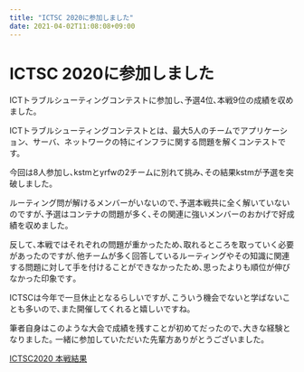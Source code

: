 ```yaml
---
title: "ICTSC 2020に参加しました"
date: 2021-04-02T11:08:08+09:00
---
```


# ICTSC 2020に参加しました

ICTトラブルシューティングコンテストに参加し､予選4位､本戦9位の成績を収めました｡

ICTトラブルシューティングコンテストとは、最大5人のチームでアプリケーション、サーバ、ネットワークの特にインフラに関する問題を解くコンテストです。

今回は8人参加し､kstmとyrfwの2チームに別れて挑み､その結果kstmが予選を突破しました｡

ルーティング問が解けるメンバーがいないので､予選本戦共に全く解いていないのですが､予選はコンテナの問題が多く､その関連に強いメンバーのおかげで好成績を収めました｡

反して､本戦ではそれぞれの問題が重かったため､取れるところを取っていく必要があったのですが､他チームが多く回答しているルーティングやその知識に関連する問題に対して手を付けることができなかったため､思ったよりも順位が伸びなかった印象です｡

ICTSCは今年で一旦休止となるらしいですが､こういう機会でないと学ばないことも多いので､また開催してくれると嬉しいですね｡

筆者自身はこのような大会で成績を残すことが初めてだったので､大きな経験となりました｡
一緒に参加していただいた先輩方ありがとうございました｡

[ICTSC2020 本戦結果](https://icttoracon.net/archives/category/ictsc2020)
